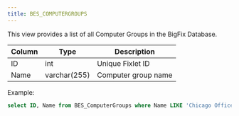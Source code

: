 ```yaml
---
title: BES_COMPUTERGROUPS
---
```


This view provides a list of all Computer Groups in the BigFix Database.

| Column        | Type           |  Description  |
| ------------- | ------------- | ----- | 
| ID      | int | Unique Fixlet ID |
| Name      | varchar(255) | Computer group name |

Example:
```sql
select ID, Name from BES_ComputerGroups where Name LIKE 'Chicago Office%' order by ID
```

